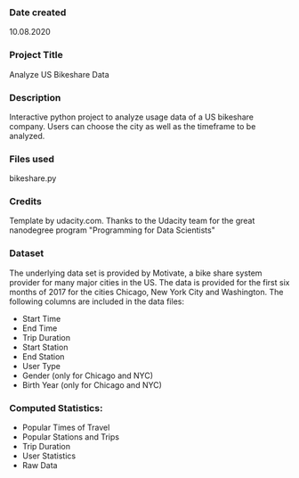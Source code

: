 ### Date created
10.08.2020

### Project Title
Analyze US Bikeshare Data

### Description
Interactive python project to analyze usage data of a US bikeshare company. Users can choose the city as well as the timeframe to be analyzed.

### Files used
bikeshare.py

### Credits
Template by udacity.com. Thanks to the Udacity team for the great nanodegree program "Programming for Data Scientists"

### Dataset
The underlying data set is provided by Motivate, a bike share system provider for many major cities in the US.
The data is provided for the first six months of 2017 for the cities Chicago, New York City and Washington.
The following columns are included in the data files:
- Start Time 
- End Time 
- Trip Duration 
- Start Station 
- End Station 
- User Type 
- Gender (only for Chicago and NYC)
- Birth Year (only for Chicago and NYC)

### Computed Statistics:
- Popular Times of Travel
- Popular Stations and Trips
- Trip Duration
- User Statistics
- Raw Data